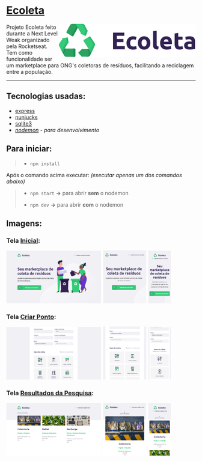 # [Ecoleta](https://ecoleta-djoni.herokuapp.com)
<img src="public/assets/logo.svg" align="right">

Projeto Ecoleta feito durante a Next Level Weak organizado pela Rocketseat. Tem como funcionalidade ser um marketplace para ONG's coletoras de resíduos, facilitando a reciclagem entre a população.

***

## Tecnologias usadas:
* [express](https://expressjs.com/pt-br)
* [nunjucks](https://mozilla.github.io/nunjucks)
* [sqlite3](https://www.sqlite.org)
* *[nodemon](https://nodemon.io) - para desenvolvimento*

## Para iniciar:
> * `npm install`

Após o comando acima executar:
*(executar apenas um dos comandos abaixo)*

> * `npm start` **→** para abrir **sem** o nodemon
>
> * `npm dev` **→** para abrir **com** o nodemon

## Imagens:
### Tela [Inicial](https://ecoleta-djoni.herokuapp.com):
<div style=display:"grid">
  <img src=".github/images/pc-pageHome.png" alt="Página Inicial visto por um PC" width="50%">
  <img src=".github/images/tablet-pageHome.png" alt="Página Inicial visto por um Tablet" width="23.35%">
  <img src=".github/images/cel-pageHome.png" alt="Página Inicial visto por um Celular" width="11.99%">
</div>

### Tela [Criar Ponto](https://ecoleta-djoni.herokuapp.com/crair-ponto):
<div style=display:"grid">
    <img src=".github/images/pc-createPoint.png" alt="Página Criar Ponto visto por um PC" width="50%">
    <img src=".github/images/tablet-createPoint.png" alt="Página Criar Ponto visto por um Tablet" width="23.35%">
    <img src=".github/images/cel-createPoint.png" alt="Página Criar Ponto visto por um Celular" width="11.99%">
</div>

### Tela [Resultados da Pesquisa](https://ecoleta-djoni.herokuapp.com):
<div style=display:"grid">
    <img src=".github/images/pc-searchPoint.png" alt="Página Resultados da Pesquisa visto por um PC" width="50%">
    <img src=".github/images/tablet-searchPoint.png" alt="Página Resultados da Pesquisa visto por um Tablet" width="23.35%">
    <img src=".github/images/cel-searchPoint.png" alt="Página Resultados da Pesquisa visto por um Celular" width="11.99%">
</div>